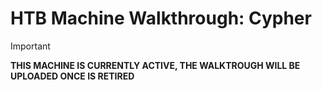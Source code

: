 # HTB Machine Walkthrough: Cypher

> [!IMPORTANT]  
> **THIS MACHINE IS CURRENTLY ACTIVE, THE WALKTROUGH WILL BE UPLOADED ONCE IS RETIRED**